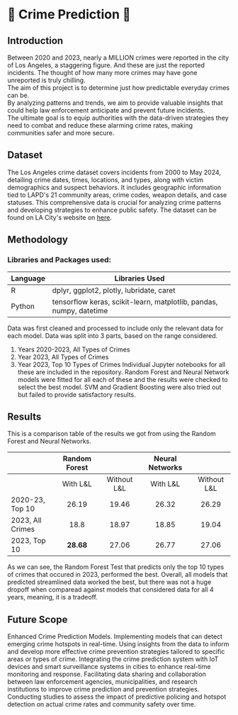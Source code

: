 # 👮 Crime Prediction 👮

## Introduction
Between 2020 and 2023, nearly a MILLION crimes were reported in the city of Los Angeles, a staggering figure. And these are just the reported incidents. The thought of how many more crimes may have gone unreported is truly chilling.  
The aim of this project is to determine just how predictable everyday crimes can be.  
By analyzing patterns and trends, we aim to provide valuable insights that could help law enforcement anticipate and prevent future incidents.  
The ultimate goal is to equip authorities with the data-driven strategies they need to combat and reduce these alarming crime rates, making communities safer and more secure.

## Dataset
The Los Angeles crime dataset covers incidents from 2000 to May 2024, detailing crime dates, times, locations, and types, along with victim demographics and suspect behaviors. 
It includes geographic information tied to LAPD's 21 community areas, crime codes, weapon details, and case statuses. This comprehensive data is crucial for analyzing crime patterns and developing strategies to enhance public safety.
The dataset can be found on LA City's website on <a href="https://data.lacity.org/Public-Safety/Crime-Data-from-2020-to-Present/2nrs-mtv8/data">here</a>.

## Methodology
### Libraries and Packages used: 
| Language | Libraries Used |
|----------|----------------|
| R        |dplyr, ggplot2, plotly, lubridate, caret                |
| Python   |tensorflow keras, scikit-learn, matplotlib, pandas, numpy, datetime                |

Data was first cleaned and processed to include only the relevant data for each model.
Data was split into 3 parts, based on the range considered.
1. Years 2020-2023, All Types of Crimes
2. Year 2023, All Types of Crimes
3. Year 2023, Top 10 Types of Crimes
Individual Jupyter notebooks for all these are included in the repository.
Random Forest and Neural Network models were fitted for all each of these and the results were checked to select the  best model.
SVM and Gradient Boosting were also tried out but failed to provide satisfactory results.

## Results
This is a comparison table of the results we got from using the Random Forest and Neural Networks.

|                        | Random Forest                 || Neural Networks                 ||
|------------------------|:-------------:|:--------------:|:---------------:|:--------------:|
|                        | With L&L      | Without L&L    | With L&L        | Without L&L    |
| 2020-23, Top 10        | 26.19         | 19.46          | 26.32           | 26.29          |
| 2023, All Crimes       | 18.8          | 18.97          | 18.85           | 19.04          |
| 2023, Top 10           | **28.68**         | 27.06          | 26.77           | 27.06          |

As we can see, the Random Forest Test that predicts only the top 10 types of crimes that occured in 2023, performed the best.
Overall, all models that predicted streamlined data worked the best, but there was not a huge dropoff when comparead against models that considered data for all 4 years, meaning, it is a tradeoff.

## Future Scope
Enhanced Crime Prediction Models.
Implementing models that can detect emerging crime hotspots in real-time.
Using insights from the data to inform and develop more effective crime prevention strategies tailored to specific areas or types of crime.
Integrating the crime prediction system with IoT devices and smart surveillance systems in cities to enhance real-time monitoring and response.
Facilitating data sharing and collaboration between law enforcement agencies, municipalities, and research institutions to improve crime prediction and prevention strategies.
Conducting studies to assess the impact of predictive policing and hotspot detection on actual crime rates and community safety over time.
